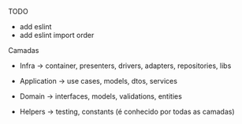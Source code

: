 TODO

- add eslint
- add eslint import order

Camadas

- Infra -> container, presenters, drivers, adapters, repositories, libs
- Application -> use cases, models, dtos, services
- Domain -> interfaces, models, validations, entities

- Helpers -> testing, constants (é conhecido por todas as camadas)

